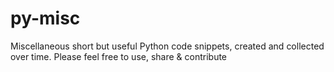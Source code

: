 py-misc
=======

Miscellaneous short but useful Python code snippets, created and collected over time. Please feel free to use, share &amp; contribute
